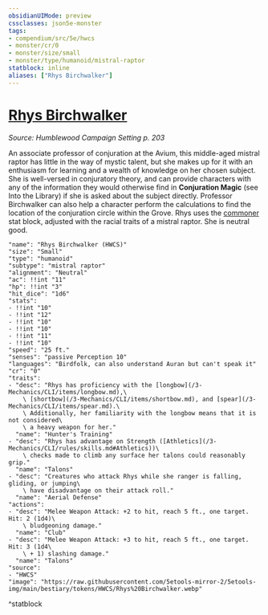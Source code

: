 ```yaml
---
obsidianUIMode: preview
cssclasses: json5e-monster
tags:
- compendium/src/5e/hwcs
- monster/cr/0
- monster/size/small
- monster/type/humanoid/mistral-raptor
statblock: inline
aliases: ["Rhys Birchwalker"]
---
```

# [Rhys Birchwalker](3-Mechanics/CLI/bestiary/npc/rhys-birchwalker-hwcs.md)
*Source: Humblewood Campaign Setting p. 203*  

An associate professor of conjuration at the Avium, this middle-aged mistral raptor has little in the way of mystic talent, but she makes up for it with an enthusiasm for learning and a wealth of knowledge on her chosen subject. She is well-versed in conjuratory theory, and can provide characters with any of the information they would otherwise find in **Conjuration Magic** (see Into the Library) if she is asked about the subject directly. Professor Birchwalker can also help a character perform the calculations to find the location of the conjuration circle within the Grove. Rhys uses the [commoner](/3-Mechanics/CLI/bestiary/humanoid/commoner.md) stat block, adjusted with the racial traits of a mistral raptor. She is neutral good.

```statblock
"name": "Rhys Birchwalker (HWCS)"
"size": "Small"
"type": "humanoid"
"subtype": "mistral raptor"
"alignment": "Neutral"
"ac": !!int "11"
"hp": !!int "3"
"hit_dice": "1d6"
"stats":
- !!int "10"
- !!int "12"
- !!int "10"
- !!int "10"
- !!int "11"
- !!int "10"
"speed": "25 ft."
"senses": "passive Perception 10"
"languages": "Birdfolk, can also understand Auran but can't speak it"
"cr": "0"
"traits":
- "desc": "Rhys has proficiency with the [longbow](/3-Mechanics/CLI/items/longbow.md),\
    \ [shortbow](/3-Mechanics/CLI/items/shortbow.md), and [spear](/3-Mechanics/CLI/items/spear.md).\
    \ Additionally, her familiarity with the longbow means that it is not considered\
    \ a heavy weapon for her."
  "name": "Hunter's Training"
- "desc": "Rhys has advantage on Strength ([Athletics](/3-Mechanics/CLI/rules/skills.md#Athletics))\
    \ checks made to climb any surface her talons could reasonably grip."
  "name": "Talons"
- "desc": "Creatures who attack Rhys while she ranger is falling, gliding, or jumping\
    \ have disadvantage on their attack roll."
  "name": "Aerial Defense"
"actions":
- "desc": "Melee Weapon Attack: +2 to hit, reach 5 ft., one target. Hit: 2 (1d4)\
    \ bludgeoning damage."
  "name": "Club"
- "desc": "Melee Weapon Attack: +3 to hit, reach 5 ft., one target. Hit: 3 (1d4\
    \ + 1) slashing damage."
  "name": "Talons"
"source":
- "HWCS"
"image": "https://raw.githubusercontent.com/5etools-mirror-2/5etools-img/main/bestiary/tokens/HWCS/Rhys%20Birchwalker.webp"
```
^statblock